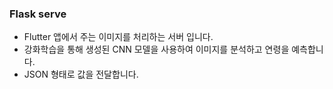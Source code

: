 ### Flask serve

- Flutter 앱에서 주는 이미지를 처리하는 서버 입니다.
- 강화학습을 통해 생성된 CNN 모델을 사용하여 이미지를 분석하고 연령을 예측합니다.
- JSON 형태로 값을 전달합니다.



